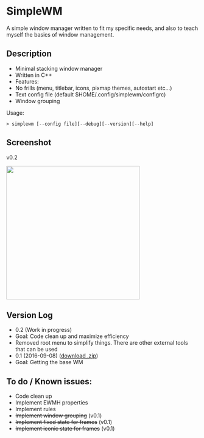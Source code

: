 # SimpleWM

A simple window manager written to fit my specific needs, and also to teach myself the basics of window management. 

## Description

  - Minimal stacking window manager
  - Written in C++
  - Features:
   - No frills (menu, titlebar, icons, pixmap themes, autostart etc...)
   - Text config file (default $HOME/.config/simplewm/configrc)
   - Window grouping 

Usage:

`> simplewm [--config file][--debug][--version][--help]`


## Screenshot

v0.2

<a href='https://s6.postimg.cc/8aqgm3lwh/SS_20161008.png' target='_blank'><img src='https://s6.postimg.cc/8aqgm3lwh/SS_20161008.png' width='350' /></a>

## Version Log

  - 0.2 (Work in progress)
   - Goal: Code clean up and maximize efficiency
   - Removed root menu to simplify things. There are other external tools that can be used
  - 0.1 (2016-09-08) (<a href="https://github.com/kcirick/simplewm/archive/v0.1.zip">download .zip</a>)
   - Goal: Getting the base WM

## To do / Known issues:

  - Code clean up
  - Implement EWMH properties
  - Implement rules
  - ~~Implement window grouping~~ (v0.1)
  - ~~Implement fixed state for frames~~ (v0.1)
  - ~~Implement iconic state for frames~~ (v0.1)
